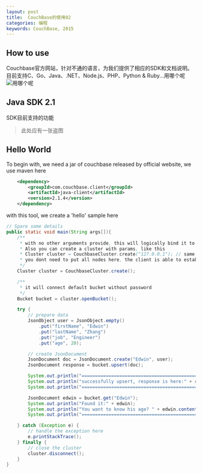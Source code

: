 ```yaml
---
layout: post
title:  CouchBase的使用02
categories: 编程
keywords: CouchBase, 2015
---
```

## How to use
Couchbase官方网站，针对不通的语言，为我们提供了相应的SDK和文档说明。
目前支持C、Go、Java、.NET、Node.js、PHP、Python & Ruby...用哪个呢
![用哪个呢](http://www.divideyvenceras.es/galeria/memes/pensativo-meme.png)

## Java SDK 2.1
SDK目前支持的功能

> 此处应有一张盗图

## Hello World
To begin with, we need a jar of couchbase released by official website, we use maven here

```xml
	<dependency>
		<groupId>com.couchbase.client</groupId>
		<artifactId>java-client</artifactId>
		<version>2.1.4</version>
  	</dependency>
```

with this tool, we create a 'hello' sample here

```java
// Spare some details
public static void main(String args[]){
    /**
     * with no other arguments provide, this will logically bind it to local server
     * Also you can create a cluster with params, like this
     * Cluster cluster = CouchbaseCluster.create("127.0.0.1"); // same as no args one
     * you dont need to put all nodes here, the client is able to establish initial contact by itself.
     */
    Cluster cluster = CouchbaseCluster.create();

    /**
     * it will connect default bucket without password
     */
    Bucket bucket = cluster.openBucket();

    try {
        // prepare data
        JsonObject user = JsonObject.empty()
            .put("firstName", "Edwin")
            .put("lastName", "Zhang")
            .put("job", "Engineer")
            .put("age", 20);

	    // create JsonDocument
        JsonDocument doc = JsonDocument.create("Edwin", user);
        JsonDocument response = bucket.upsert(doc);

	 	System.out.println("=================================================");	
        System.out.println("successfully upsert, response is here:" + response);
        System.out.println("=================================================");

        JsonDocument edwin = bucket.get("Edwin");
        System.out.println("Found it:" + edwin);
        System.out.println("You want to know his age? " + edwin.content().getInt("age"));
        System.out.println("=================================================");

    } catch (Exception e) {
        // handle the exception here
        e.printStackTrace();
    } finally {
        // close the cluster
        cluster.disconnect();
    }
}
```